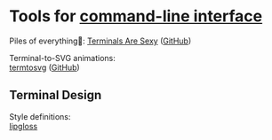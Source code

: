 
# Tools for [command-line interface](https://trendless.tech/consoles/)

Piles of everything💩:
[Terminals Are Sexy](https://terminalsare.sexy/) ([GitHub](https://github.com/k4m4/terminals-are-sexy))

Terminal-to-SVG animations:  
[termtosvg](https://nbedos.github.io/termtosvg/) ([GitHub](https://github.com/nbedos/termtosvg))

## Terminal Design

Style definitions:  
[lipgloss](https://github.com/charmbracelet/lipgloss)
